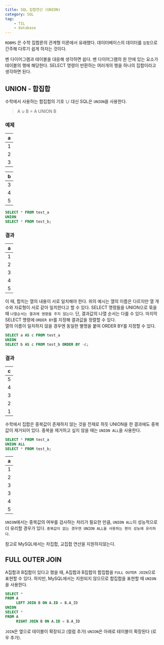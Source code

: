 ```yaml
---
title: SQL 집합연산 (UNION)
category: SQL
tag: 
	- TIL
	- database
---
```


`RDBMS` 은 수학 집합론의 관계형 이론에서 유래했다. 데이터베이스의 데이터를 `집합`으로 간주해 다루기 쉽게 하자는 것이다. 


벤 다이어그램과 테이블을 대응해 생각하면 쉽다. 벤 다이어그램의 원 안에 있는 요소가 테이블의 행에 해당한다. SELECT 명령이 반환하는 여러개의 행을 하나의 집합이라고 생각하면 된다.

## UNION - 합집합

수학에서 사용하는 합집합의 기호 ∪ 대신 SQL은 `UNION`을 사용한다.

> A ∪ B = A UNION B

### 예제

|a|
|:-:|
|1|
|2|
|3|

|b|
|:-:|
|3|
|4|
|5|

```sql
SELECT * FROM test_a
UNION
SELECT * FROM test_b;
```
### 결과

|a|
|:-:|
|1|
|2|
|3|
|4|
|5|

이 때, 합치는 열의 내용이 서로 일치해야 한다. 위의 예시는 열의 이름은 다르지만 열 개수와 자료형이 서로 같아 일치한다고 할 수 있다. SELECT 명령들을 UNION으로 묶을 때 `나열순서는 결과에 영향을 주지 않는다`. 단, 결과값의 나열 순서는 다를 수 있다. 마지막 SELECT 명령에 `ORDER BY`를 지정해 결과값을 정렬할 수 있다.
<br>
열의 이름이 일치하지 않을 경우엔 동일한 별명을 붙여 ORDER BY를 지정할 수 있다.

```sql
SELECT a AS c FROM test_a
UNION
SELECT b AS c FROM test_b ORDER BY -c;
```

### 결과

|c|
|:-:|
|5|
|4|
|3|
|2|
|1|

수학에서 집합은 중복값이 존재하지 않는 것을 전제로 하듯 UNION을 한 결과에도 중복값이 제거되어 있다. 중복을 제거하고 싶지 않을 때는 `UNION ALL`을 사용한다.

```sql
SELECT * FROM test_a
UNION ALL
SELECT * FROM test_b;
```

|a|
|:-:|
|1|
|2|
|3|
|3|
|4|
|5|

`UNION`에서는 중복값의 여부를 검사하는 처리가 필요한 만큼, `UNION ALL`이 성능적으로 더 유리할 경우가 있다. `중복값이 없는 경우엔 UNION ALL을 사용하는 편이 성능에 유리하다`.



참고로 MySQL에서는 차집합, 교집합 연산을 지원하지않는다.

## FULL OUTER JOIN

A집합과 B집합이 있다고 했을 때, A집합과 B집합의 합집합을 `FULL OUTER JOIN`으로 표현할 수 있다. 하지만, MySQL에서는 지원되지 않으므로 합집합을 표현할 때 `UNION`을 사용한다.

```sql
SELECT *
FROM A
	 LEFT JOIN B ON A.ID = B.A_ID
UNION
SELECT *
FROM A
	 RIGHT JOIN B ON A.ID = B.A_ID
```

`JOIN`은 옆으로 테이블이 확장되고 (컬럼 추가) `UNION`은 아래로 테이블이 확장된다 (로우 추가).